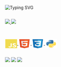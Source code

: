 ![Typing SVG](https://readme-typing-svg.herokuapp.com/?color=111111&size=35&center=true&vCenter=true&width=1000&lines=Hello,+My+Name+is+Felipe+Reis;I'm+29+years+old;I'm+from+Brasil,ES;I'm+A+Systems+Analyst+and+Developer;Be+Welcome!+:%29)
##
<div>
<a href="https://github.com/FelipeSking">
<img height="140em" src="https://github-readme-stats.vercel.app/api?username=FelipeSking&layout-compact&langs_count=16&theme=shadow_blue"/>
<img height="140em" src="https://github-readme-stats.vercel.app/api/top-langs/?username=FelipeSking&layout-compact&langs_count=16&theme=shadow_blue"/>
</div>
  
  ##
<div style="display: inline_block"><br>
  <img align="center" alt="FelipeSking-Js" height="30" width="40" src="https://raw.githubusercontent.com/devicons/devicon/master/icons/javascript/javascript-plain.svg">
   <img align="center" alt="FelipeSking-HTML" height="30" width="40" src="https://raw.githubusercontent.com/devicons/devicon/master/icons/html5/html5-original.svg">
  <img align="center" alt="FelipeSking-CSS" height="30" width="40" src="https://raw.githubusercontent.com/devicons/devicon/master/icons/css3/css3-original.svg">
  <img align="center" alt="FelipeSking-Python" height="30" width="40" src="https://raw.githubusercontent.com/devicons/devicon/master/icons/python/python-original.svg">
 </div>
  
  ##
 
<div> 
   <a href="https://www.instagram.com/lipesreis/" target="_blank"><img src="https://img.shields.io/badge/-Instagram-%23E4405F?style=for-the-badge&logo=instagram&logoColor=white" target="_blank"></a>
 	  <a href = "mailto:felipesiqueirareis@gmail.com"><img src="https://img.shields.io/badge/-Gmail-%23333?style=for-the-badge&logo=gmail&logoColor=white" target="_blank"></a>
  <a href="https://www.linkedin.com/in/felipe-siqueira-dos-reis-88050864/" target="_blank"><img src="https://img.shields.io/badge/-LinkedIn-%230077B5?style=for-the-badge&logo=linkedin&logoColor=white" target="_blank"></a> 
  
</div>
